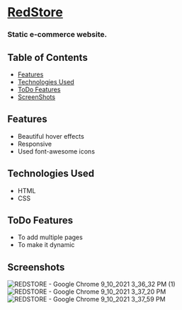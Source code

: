 # [RedStore](https://j-151.github.io/RedStore/)
### Static e-commerce website.
## Table of Contents
  - [Features](#features)
  - [Technologies Used](#technologies-used)
  - [ToDo Features](#todo-features)
  - [ScreenShots](#screenshots)

## Features
  - Beautiful hover effects
  - Responsive
  - Used font-awesome icons

## Technologies Used
  - HTML
  - CSS

## ToDo Features
  - To add multiple pages
  - To make it dynamic

## Screenshots

![REDSTORE - Google Chrome 9_10_2021 3_36_32 PM (1)](https://user-images.githubusercontent.com/71957607/132840681-9295f2fb-d017-470a-9b59-10d8f18cee33.png)
![REDSTORE - Google Chrome 9_10_2021 3_37_20 PM](https://user-images.githubusercontent.com/71957607/132840695-936617b8-d11f-4c2d-af62-23f02f187b51.png)
![REDSTORE - Google Chrome 9_10_2021 3_37_59 PM](https://user-images.githubusercontent.com/71957607/132840672-b9e51be5-f5a3-495c-be57-8973eff07a97.png)


